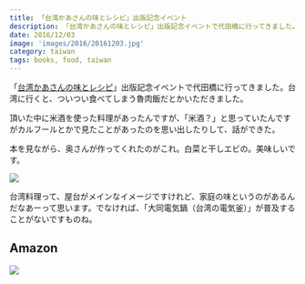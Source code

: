 ```yaml
---
title: 「台湾かあさんの味とレシピ」出版記念イベント
description: 「台湾かあさんの味とレシピ」出版記念イベントで代田橋に行ってきました。魯肉飯とか阿里山茶をいただきました。
date: 2016/12/03
image: 'images/2016/20161203.jpg'
category: taiwan
tags: books, food, taiwan
---
```


「[台湾かあさんの味とレシピ](https://www.facebook.com/events/1608097602820531/)」出版記念イベントで代田橋に行ってきました。台湾に行くと、ついつい食べてしまう魯肉飯だとかいただきました。

頂いた中に米酒を使った料理があったんですが、「米酒？」と思っていたんですがカルフールとかで見たことがあったのを思い出したりして、話ができた。


本を見ながら、奥さんが作ってくれたのがこれ。白菜と干しエビの。美味しいです。

![](images/2016/20161203.jpg)

台湾料理って、屋台がメインなイメージですけれど、家庭の味というのがあるんだなあーって思います。でなければ、「大同電気鍋（台湾の電気釜）」が普及することがないですものね。

## Amazon

[![](http://images-jp.amazon.com/images/P/4416716338.09.MAIN._SCLZZZZZZZ_.jpg)](https://www.amazon.co.jp/dp/4416716338/)
